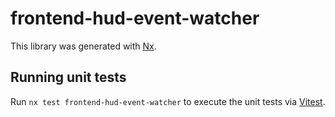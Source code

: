 # frontend-hud-event-watcher

This library was generated with [Nx](https://nx.dev).

## Running unit tests

Run `nx test frontend-hud-event-watcher` to execute the unit tests via [Vitest](https://vitest.dev/).
